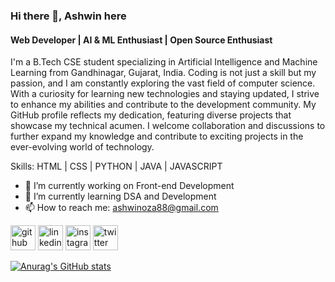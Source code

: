### Hi there 👋, Ashwin here
#### Web Developer | AI & ML Enthusiast | Open Source Enthusiast
I'm a B.Tech CSE student specializing in Artificial Intelligence and Machine Learning from Gandhinagar, Gujarat, India. Coding is not just a skill but my passion, and I am constantly exploring the vast field of computer science. With a curiosity for learning new technologies and staying updated, I strive to enhance my abilities and contribute to the development community. My GitHub profile reflects my dedication, featuring diverse projects that showcase my technical acumen. I welcome collaboration and discussions to further expand my knowledge and contribute to exciting projects in the ever-evolving world of technology.

Skills: HTML | CSS | PYTHON | JAVA | JAVASCRIPT

- 🔭 I’m currently working on Front-end Development 
- 🌱 I’m currently learning DSA and Development 
- 📫 How to reach me: ashwinoza88@gmail.com 


[<img src='https://cdn.jsdelivr.net/npm/simple-icons@3.0.1/icons/github.svg' alt='github' height='40'>](https://github.com/github.com/ashwinoza88)  [<img src='https://cdn.jsdelivr.net/npm/simple-icons@3.0.1/icons/linkedin.svg' alt='linkedin' height='40'>](https://www.linkedin.com/in/https://www.linkedin.com/in/ashwinoza88//)  [<img src='https://cdn.jsdelivr.net/npm/simple-icons@3.0.1/icons/instagram.svg' alt='instagram' height='40'>](https://www.instagram.com/https://www.instagram.com/ashwinoza88//)  [<img src='https://cdn.jsdelivr.net/npm/simple-icons@3.0.1/icons/twitter.svg' alt='twitter' height='40'>](https://twitter.com/https://twitter.com/ashwinoza88)  


[![Anurag's GitHub stats](https://github-readme-stats.vercel.app/api?username=ashwinoza88)](https://github.com/anuraghazra/github-readme-stats)

